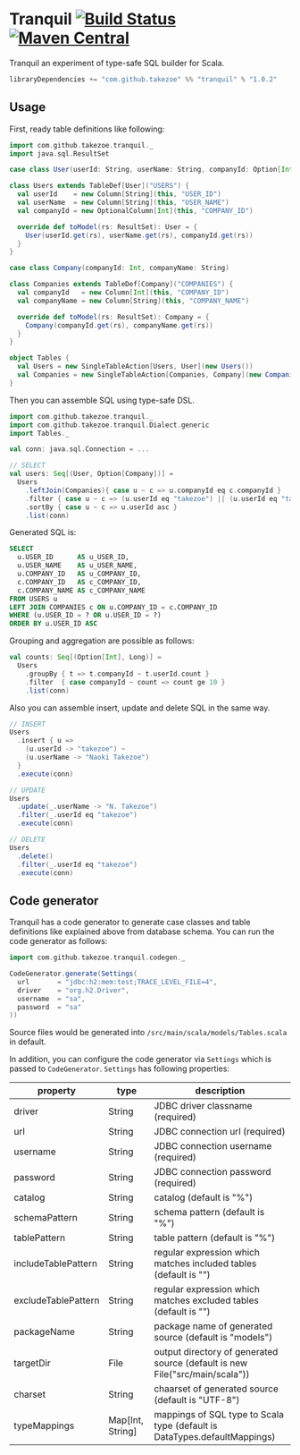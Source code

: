# Tranquil [![Build Status](https://travis-ci.org/takezoe/tranquil.svg?branch=master)](https://travis-ci.org/takezoe/tranquil) [![Maven Central](https://maven-badges.herokuapp.com/maven-central/com.github.takezoe/tranquil_2.12/badge.svg)](https://maven-badges.herokuapp.com/maven-central/com.github.takezoe/tranquil_2.12)

Tranquil an experiment of type-safe SQL builder for Scala.

```scala
libraryDependencies += "com.github.takezoe" %% "tranquil" % "1.0.2"
```

## Usage

First, ready table definitions like following:

```scala
import com.github.takezoe.tranquil._
import java.sql.ResultSet

case class User(userId: String, userName: String, companyId: Option[Int])

class Users extends TableDef[User]("USERS") {
  val userId    = new Column[String](this, "USER_ID")
  val userName  = new Column[String](this, "USER_NAME")
  val companyId = new OptionalColumn[Int](this, "COMPANY_ID")

  override def toModel(rs: ResultSet): User = {
    User(userId.get(rs), userName.get(rs), companyId.get(rs))
  }
}

case class Company(companyId: Int, companyName: String)

class Companies extends TableDef[Company]("COMPANIES") {
  val companyId   = new Column[Int](this, "COMPANY_ID")
  val companyName = new Column[String](this, "COMPANY_NAME")

  override def toModel(rs: ResultSet): Company = {
    Company(companyId.get(rs), companyName.get(rs))
  }
}

object Tables {
  val Users = new SingleTableAction[Users, User](new Users())
  val Companies = new SingleTableAction[Companies, Company](new Companies())
}
```

Then you can assemble SQL using type-safe DSL.

```scala
import com.github.takezoe.tranquil._
import com.github.takezoe.tranquil.Dialect.generic
import Tables._

val conn: java.sql.Connection = ...

// SELECT
val users: Seq[(User, Option[Company])] =
  Users
    .leftJoin(Companies){ case u ~ c => u.companyId eq c.companyId }
    .filter { case u ~ c => (u.userId eq "takezoe") || (u.userId eq "takezoen") }
    .sortBy { case u ~ c => u.userId asc }
    .list(conn)
```

Generated SQL is:

```sql
SELECT
  u.USER_ID      AS u_USER_ID,
  u.USER_NAME    AS u_USER_NAME,
  u.COMPANY_ID   AS u_COMPANY_ID,
  c.COMPANY_ID   AS c_COMPANY_ID,
  c.COMPANY_NAME AS c_COMPANY_NAME
FROM USERS u
LEFT JOIN COMPANIES c ON u.COMPANY_ID = c.COMPANY_ID
WHERE (u.USER_ID = ? OR u.USER_ID = ?)
ORDER BY u.USER_ID ASC
```

Grouping and aggregation are possible as follows:

```scala
val counts: Seq[(Option[Int], Long)] = 
  Users
    .groupBy { t => t.companyId ~ t.userId.count }
    .filter  { case companyId ~ count => count ge 10 }
    .list(conn)
```

Also you can assemble insert, update and delete SQL in the same way.

```scala
// INSERT
Users
  .insert { u => 
    (u.userId -> "takezoe") ~ 
    (u.userName -> "Naoki Takezoe")
  }
  .execute(conn)

// UPDATE
Users
  .update(_.userName -> "N. Takezoe")
  .filter(_.userId eq "takezoe")
  .execute(conn)

// DELETE
Users
  .delete()
  .filter(_.userId eq "takezoe")
  .execute(conn)
```

## Code generator

Tranquil has a code generator to generate case classes and table definitions like explained above from database schema. You can run the code generator as follows:

```scala
import com.github.takezoe.tranquil.codegen._

CodeGenerator.generate(Settings(
  url       = "jdbc:h2:mem:test;TRACE_LEVEL_FILE=4",
  driver    = "org.h2.Driver",
  username  = "sa",
  password  = "sa"
))
```

Source files would be generated into `/src/main/scala/models/Tables.scala` in default.

In addition, you can configure the code generator via `Settings` which is passed to `CodeGenerator`. `Settings` has following properties:

property           | type            | description
-------------------|-----------------|------------------------------------------------
driver             | String          | JDBC driver classname (required)
url                | String          | JDBC connection url (required)
username           | String          | JDBC connection username (required)
password           | String          | JDBC connection password (required)
catalog            | String          | catalog (default is "%")
schemaPattern      | String          | schema pattern (default is "%")
tablePattern       | String          | table pattern (default is "%")
includeTablePattern| String          | regular expression which matches included tables (default is "")
excludeTablePattern| String          | regular expression which matches excluded tables (default is "")
packageName        | String          | package name of generated source (default is "models")
targetDir          | File            | output directory of generated source (default is new File("src/main/scala"))
charset            | String          | chaarset of generated source (default is "UTF-8")
typeMappings       | Map[Int, String]| mappings of SQL type to Scala type (default is DataTypes.defaultMappings)
